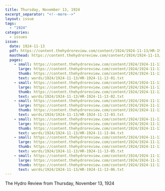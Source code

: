 ```yaml
---
title: Thursday, November 13, 1924
excerpt_separator: "<!--more-->"
layout: issue
tags:
  - "1924"
categories:
  - issues
issue:
  date: 1924-11-13
  pdf: https://content.thehydroreview.com/content/1924/1924-11-13/HR-1924-11-13.pdf
  masthead: https://content.thehydroreview.com/content/1924/1924-11-13/masthead/HR-1924-11-13.jpg
  pages:
    - small: https://content.thehydroreview.com/content/1924/1924-11-13/small/HR-1924-11-13-01.jpg
      large: https://content.thehydroreview.com/content/1924/1924-11-13/large/HR-1924-11-13-01.jpg
      thumb: https://content.thehydroreview.com/content/1924/1924-11-13/thumbnails/HR-1924-11-13-01.jpg
      text: words/1924/1924-11-13/HR-1924-11-13-01.txt
    - small: https://content.thehydroreview.com/content/1924/1924-11-13/small/HR-1924-11-13-02.jpg
      large: https://content.thehydroreview.com/content/1924/1924-11-13/large/HR-1924-11-13-02.jpg
      thumb: https://content.thehydroreview.com/content/1924/1924-11-13/thumbnails/HR-1924-11-13-02.jpg
      text: words/1924/1924-11-13/HR-1924-11-13-02.txt
    - small: https://content.thehydroreview.com/content/1924/1924-11-13/small/HR-1924-11-13-03.jpg
      large: https://content.thehydroreview.com/content/1924/1924-11-13/large/HR-1924-11-13-03.jpg
      thumb: https://content.thehydroreview.com/content/1924/1924-11-13/thumbnails/HR-1924-11-13-03.jpg
      text: words/1924/1924-11-13/HR-1924-11-13-03.txt
    - small: https://content.thehydroreview.com/content/1924/1924-11-13/small/HR-1924-11-13-04.jpg
      large: https://content.thehydroreview.com/content/1924/1924-11-13/large/HR-1924-11-13-04.jpg
      thumb: https://content.thehydroreview.com/content/1924/1924-11-13/thumbnails/HR-1924-11-13-04.jpg
      text: words/1924/1924-11-13/HR-1924-11-13-04.txt
    - small: https://content.thehydroreview.com/content/1924/1924-11-13/small/HR-1924-11-13-05.jpg
      large: https://content.thehydroreview.com/content/1924/1924-11-13/large/HR-1924-11-13-05.jpg
      thumb: https://content.thehydroreview.com/content/1924/1924-11-13/thumbnails/HR-1924-11-13-05.jpg
      text: words/1924/1924-11-13/HR-1924-11-13-05.txt
    - small: https://content.thehydroreview.com/content/1924/1924-11-13/small/HR-1924-11-13-06.jpg
      large: https://content.thehydroreview.com/content/1924/1924-11-13/large/HR-1924-11-13-06.jpg
      thumb: https://content.thehydroreview.com/content/1924/1924-11-13/thumbnails/HR-1924-11-13-06.jpg
      text: words/1924/1924-11-13/HR-1924-11-13-06.txt
---
```


The Hydro Review from Thursday, November 13, 1924

<!--more-->


